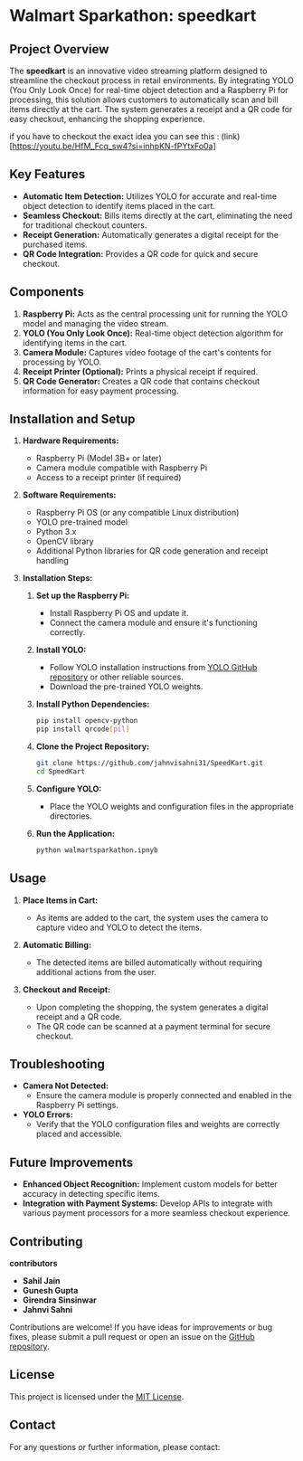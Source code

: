 # Walmart Sparkathon: speedkart

## Project Overview

The **speedkart** is an innovative video streaming platform designed to streamline the checkout process in retail environments. By integrating YOLO (You Only Look Once) for real-time object detection and a Raspberry Pi for processing, this solution allows customers to automatically scan and bill items directly at the cart. The system generates a receipt and a QR code for easy checkout, enhancing the shopping experience.

if you have to checkout the exact idea you can see this : (link)[https://youtu.be/HfM_Fcq_sw4?si=inhpKN-fPYtxFo0a]

## Key Features

- **Automatic Item Detection:** Utilizes YOLO for accurate and real-time object detection to identify items placed in the cart.
- **Seamless Checkout:** Bills items directly at the cart, eliminating the need for traditional checkout counters.
- **Receipt Generation:** Automatically generates a digital receipt for the purchased items.
- **QR Code Integration:** Provides a QR code for quick and secure checkout.

## Components

1. **Raspberry Pi:** Acts as the central processing unit for running the YOLO model and managing the video stream.
2. **YOLO (You Only Look Once):** Real-time object detection algorithm for identifying items in the cart.
3. **Camera Module:** Captures video footage of the cart's contents for processing by YOLO.
4. **Receipt Printer (Optional):** Prints a physical receipt if required.
5. **QR Code Generator:** Creates a QR code that contains checkout information for easy payment processing.

## Installation and Setup

1. **Hardware Requirements:**
   - Raspberry Pi (Model 3B+ or later)
   - Camera module compatible with Raspberry Pi
   - Access to a receipt printer (if required)

2. **Software Requirements:**
   - Raspberry Pi OS (or any compatible Linux distribution)
   - YOLO pre-trained model
   - Python 3.x
   - OpenCV library
   - Additional Python libraries for QR code generation and receipt handling

3. **Installation Steps:**
   1. **Set up the Raspberry Pi:**
      - Install Raspberry Pi OS and update it.
      - Connect the camera module and ensure it's functioning correctly.

   2. **Install YOLO:**
      - Follow YOLO installation instructions from [YOLO GitHub repository](https://github.com/AlexeyAB/darknet) or other reliable sources.
      - Download the pre-trained YOLO weights.

   3. **Install Python Dependencies:**
      ```bash
      pip install opencv-python
      pip install qrcode[pil]
      ```

   4. **Clone the Project Repository:**
      ```bash
      git clone https://github.com/jahnvisahni31/SpeedKart.git
      cd SpeedKart
      ```

   5. **Configure YOLO:**
      - Place the YOLO weights and configuration files in the appropriate directories.

   6. **Run the Application:**
      ```bash
      python walmartsparkathon.ipnyb
      ```

## Usage

1. **Place Items in Cart:**
   - As items are added to the cart, the system uses the camera to capture video and YOLO to detect the items.

2. **Automatic Billing:**
   - The detected items are billed automatically without requiring additional actions from the user.

3. **Checkout and Receipt:**
   - Upon completing the shopping, the system generates a digital receipt and a QR code.
   - The QR code can be scanned at a payment terminal for secure checkout.

## Troubleshooting

- **Camera Not Detected:**
  - Ensure the camera module is properly connected and enabled in the Raspberry Pi settings.
- **YOLO Errors:**
  - Verify that the YOLO configuration files and weights are correctly placed and accessible.

## Future Improvements

- **Enhanced Object Recognition:** Implement custom models for better accuracy in detecting specific items.
- **Integration with Payment Systems:** Develop APIs to integrate with various payment processors for a more seamless checkout experience.

## Contributing

**contributors**
- **Sahil Jain**
- **Gunesh Gupta**
- **Girendra Sinsinwar**
- **Jahnvi Sahni**

Contributions are welcome! If you have ideas for improvements or bug fixes, please submit a pull request or open an issue on the [GitHub repository](https://github.com/jahnvisahni31/SpeedKart).


## License

This project is licensed under the [MIT License](LICENSE).

## Contact

For any questions or further information, please contact:


